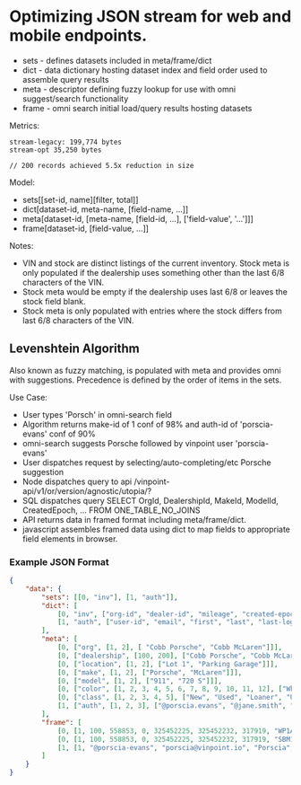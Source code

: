 
# Optimizing JSON stream for web and mobile endpoints.
 * sets - defines datasets included in meta/frame/dict
 * dict - data dictionary hosting dataset index and field order used to assemble query results 
 * meta - descriptor defining fuzzy lookup for use with omni suggest/search functionality 
 * frame - omni search initial load/query results hosting datasets


Metrics:
```console
stream-legacy: 199,774 bytes
stream-opt 35,250 bytes 

// 200 records achieved 5.5x reduction in size
```

Model:
 * sets[[set-id, name][filter, total]]
 * dict[dataset-id, meta-name, [field-name, ...]] 
 * meta[dataset-id, [meta-name, [field-id, ...], ['field-value', '...']]]
 * frame[dataset-id, [field-value, ...]]


Notes: 
 * VIN and stock are distinct listings of the current inventory. Stock meta is only populated if the dealership uses something other than the last 6/8 characters of the VIN.
 * Stock meta would be empty if the dealership uses last 6/8 or leaves the stock field blank.
 * Stock meta is only populated with entries where the stock differs from last 6/8 characters of the VIN.

## Levenshtein Algorithm 
Also known as fuzzy matching, is populated with meta and provides omni with suggestions.
Precedence is defined by the order of items in the sets.

Use Case:
* User types 'Porsch' in omni-search field
* Algorithm returns make-id of 1 conf of 98% and auth-id of 'porscia-evans' conf of 90%
* omni-search suggests Porsche followed by vinpoint user 'porscia-evans'
* User dispatches request by selecting/auto-completing/etc Porsche suggestion
* Node dispatches query to api /vinpoint-api/v1/or/version/agnostic/utopia/?
* SQL dispatches query SELECT OrgId, DealershipId, MakeId, ModelId, CreatedEpoch, ... FROM ONE_TABLE_NO_JOINS
* API returns data in framed format including meta/frame/dict.
* javascript assembles framed data using dict to map fields to appropriate field elements in browser.

### Example JSON Format
```json
{
    "data": {
        "sets": [[0, "inv"], [1, "auth"]],
        "dict": [
            [0, "inv", ["org-id", "dealer-id", "mileage", "created-epoch", "last-label-epoch", "inventory-id", "vin", "year", "make-id", "model-id", "stock", "color-id", "class-id", "location-id", "lat", "lng", "sig", "3pa", "scanned-epoch"]]
            [1, "auth", ["user-id", "email", "first", "last", "last-login-epoch"]]
        ],             
        "meta": [
            [0, ["org", [1, 2], [ "Cobb Porsche", "Cobb McLaren"]]],
            [0, ["dealership", [100, 200], ["Cobb Porsche", "Cobb McLaren"]]],
            [0, ["location", [1, 2], ["Lot 1", "Parking Garage"]]],
            [0, ["make", [1, 2], ["Porsche", "McLaren"]]],
            [0, ["model", [1, 2], ["911", "720 S"]]],
            [0, ["color", [1, 2, 3, 4, 5, 6, 7, 8, 9, 10, 11, 12], ["White", "Silver", "Grey", "Black", "Yellow", "Orange", "Tan", "Brown", "Purple", "Red", "Blue", "Green"]]],
            [0, ["class", [1, 2, 3, 4, 5], ["New", "Used", "Loaner", "Uber", "Lyft"]]],
            [1, ["auth", [1, 2, 3], ["@porscia.evans", "@jane.smith", "@peter.parker"]]]            
        ],    
        "frame": [         
            [0, [1, 100, 558853, 0, 325452225, 325452232, 317919, "WP1AA2A50KLB01949", 2019, 1, 1, "KLB01949", 3, 2, 1, 32768011, -106374481, 5.7, 0, 325452232]],
            [0, [1, 100, 558853, 0, 325452225, 325452232, 317919, "SBM14DCA8JW001553", 2018, 2, 2, "JW001553", 3, 2, 2, 28768011, -105352845, 5.2, 0, 325452185]],
            [1, [1, "@porscia-evans", "porscia@vinpoint.io", "Porscia", "Evans", 325452187]]
        ]
    }
}
```

